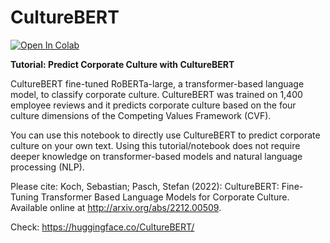 # CultureBERT
[![Open In Colab](https://colab.research.google.com/assets/colab-badge.svg)](https://githubtocolab.com/Stefan-Pasch/CultureBERT/blob/main/Tutorial_CultureBERT.ipynb)

**Tutorial: Predict Corporate Culture with CultureBERT**

CultureBERT fine-tuned RoBERTa-large, a transformer-based language model, to classify corporate culture. CultureBERT was trained on 1,400 employee reviews and it predicts corporate culture based on the four culture dimensions of the Competing Values Framework (CVF).

You can use this notebook to directly use CultureBERT to predict corporate culture on your own text. Using this tutorial/notebook does not require deeper knowledge on transformer-based models and natural language processing (NLP).  

Please cite: Koch, Sebastian; Pasch, Stefan (2022): CultureBERT: Fine-Tuning Transformer Based Language Models for Corporate Culture. Available online at http://arxiv.org/abs/2212.00509.

Check: https://huggingface.co/CultureBERT/
